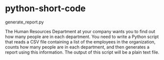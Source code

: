 # python-short-code

generate_report.py

The Human Resources Department at your company wants you to find out how many people are in each department. You need to write a Python script that reads 
a CSV file containing a list of the employees in the organization, counts how many people are in each department, and then generates a report using this 
information. The output of this script will be a plain text file.
